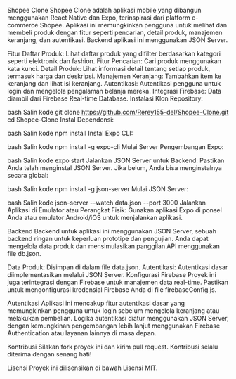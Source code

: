 Shopee Clone
Shopee Clone adalah aplikasi mobile yang dibangun menggunakan React Native dan Expo, terinspirasi dari platform e-commerce Shopee. Aplikasi ini memungkinkan pengguna untuk melihat dan membeli produk dengan fitur seperti pencarian, detail produk, manajemen keranjang, dan autentikasi. Backend aplikasi ini menggunakan JSON Server.

Fitur
Daftar Produk: Lihat daftar produk yang difilter berdasarkan kategori seperti elektronik dan fashion.
Fitur Pencarian: Cari produk menggunakan kata kunci.
Detail Produk: Lihat informasi detail tentang setiap produk, termasuk harga dan deskripsi.
Manajemen Keranjang: Tambahkan item ke keranjang dan lihat isi keranjang.
Autentikasi: Autentikasi pengguna untuk login dan mengelola pengalaman belanja mereka.
Integrasi Firebase: Data diambil dari Firebase Real-time Database.
Instalasi
Klon Repository:

bash
Salin kode
git clone https://github.com/Rerey155-del/Shopee-Clone.git
cd Shopee-Clone
Instal Dependensi:

bash
Salin kode
npm install
Instal Expo CLI:

bash
Salin kode
npm install -g expo-cli
Mulai Server Pengembangan Expo:

bash
Salin kode
expo start
Jalankan JSON Server untuk Backend: Pastikan Anda telah menginstal JSON Server. Jika belum, Anda bisa menginstalnya secara global:

bash
Salin kode
npm install -g json-server
Mulai JSON Server:

bash
Salin kode
json-server --watch data.json --port 3000
Jalankan Aplikasi di Emulator atau Perangkat Fisik: Gunakan aplikasi Expo di ponsel Anda atau emulator Android/iOS untuk menjalankan aplikasi.

Backend
Backend untuk aplikasi ini menggunakan JSON Server, sebuah backend ringan untuk keperluan prototipe dan pengujian. Anda dapat mengelola data produk dan mensimulasikan panggilan API menggunakan file db.json.

Data Produk: Disimpan di dalam file data.json.
Autentikasi: Autentikasi dasar diimplementasikan melalui JSON Server.
Konfigurasi Firebase
Proyek ini juga terintegrasi dengan Firebase untuk manajemen data real-time. Pastikan untuk mengonfigurasi kredensial Firebase Anda di file firebaseConfig.js.

Autentikasi
Aplikasi ini mencakup fitur autentikasi dasar yang memungkinkan pengguna untuk login sebelum mengelola keranjang atau melakukan pembelian. Logika autentikasi diatur menggunakan JSON Server, dengan kemungkinan pengembangan lebih lanjut menggunakan Firebase Authentication atau layanan lainnya di masa depan.

Kontribusi
Silakan fork proyek ini dan kirim pull request. Kontribusi selalu diterima dengan senang hati!

Lisensi
Proyek ini dilisensikan di bawah Lisensi MIT.
